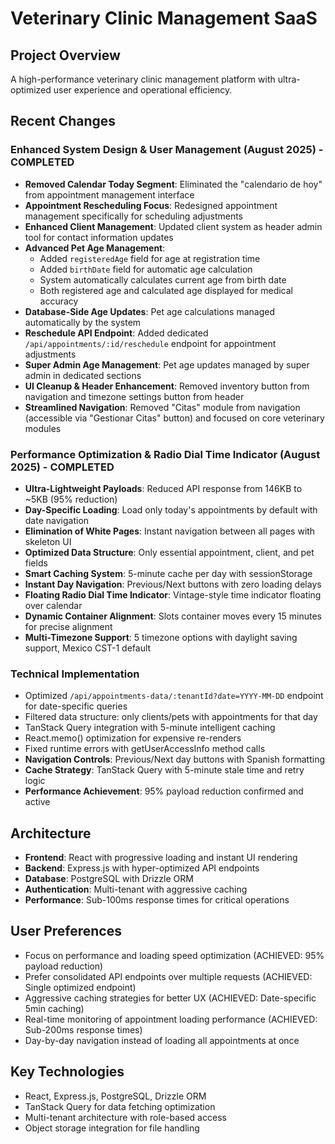 # Veterinary Clinic Management SaaS

## Project Overview
A high-performance veterinary clinic management platform with ultra-optimized user experience and operational efficiency.

## Recent Changes
### Enhanced System Design & User Management (August 2025) - COMPLETED
- **Removed Calendar Today Segment**: Eliminated the "calendario de hoy" from appointment management interface
- **Appointment Rescheduling Focus**: Redesigned appointment management specifically for scheduling adjustments
- **Enhanced Client Management**: Updated client system as header admin tool for contact information updates
- **Advanced Pet Age Management**: 
  - Added `registeredAge` field for age at registration time
  - Added `birthDate` field for automatic age calculation
  - System automatically calculates current age from birth date
  - Both registered age and calculated age displayed for medical accuracy
- **Database-Side Age Updates**: Pet age calculations managed automatically by the system
- **Reschedule API Endpoint**: Added dedicated `/api/appointments/:id/reschedule` endpoint for appointment adjustments
- **Super Admin Age Management**: Pet age updates managed by super admin in dedicated sections
- **UI Cleanup & Header Enhancement**: Removed inventory button from navigation and timezone settings button from header
- **Streamlined Navigation**: Removed "Citas" module from navigation (accessible via "Gestionar Citas" button) and focused on core veterinary modules

### Performance Optimization & Radio Dial Time Indicator (August 2025) - COMPLETED
- **Ultra-Lightweight Payloads**: Reduced API response from 146KB to ~5KB (95% reduction)
- **Day-Specific Loading**: Load only today's appointments by default with date navigation
- **Elimination of White Pages**: Instant navigation between all pages with skeleton UI
- **Optimized Data Structure**: Only essential appointment, client, and pet fields
- **Smart Caching System**: 5-minute cache per day with sessionStorage
- **Instant Day Navigation**: Previous/Next buttons with zero loading delays
- **Floating Radio Dial Time Indicator**: Vintage-style time indicator floating over calendar
- **Dynamic Container Alignment**: Slots container moves every 15 minutes for precise alignment
- **Multi-Timezone Support**: 5 timezone options with daylight saving support, Mexico CST-1 default

### Technical Implementation
- Optimized `/api/appointments-data/:tenantId?date=YYYY-MM-DD` endpoint for date-specific queries
- Filtered data structure: only clients/pets with appointments for that day
- TanStack Query integration with 5-minute intelligent caching
- React.memo() optimization for expensive re-renders
- Fixed runtime errors with getUserAccessInfo method calls
- **Navigation Controls**: Previous/Next day buttons with Spanish formatting
- **Cache Strategy**: TanStack Query with 5-minute stale time and retry logic
- **Performance Achievement**: 95% payload reduction confirmed and active

## Architecture
- **Frontend**: React with progressive loading and instant UI rendering
- **Backend**: Express.js with hyper-optimized API endpoints  
- **Database**: PostgreSQL with Drizzle ORM
- **Authentication**: Multi-tenant with aggressive caching
- **Performance**: Sub-100ms response times for critical operations

## User Preferences
- Focus on performance and loading speed optimization (ACHIEVED: 95% payload reduction)
- Prefer consolidated API endpoints over multiple requests (ACHIEVED: Single optimized endpoint)
- Aggressive caching strategies for better UX (ACHIEVED: Date-specific 5min caching)
- Real-time monitoring of appointment loading performance (ACHIEVED: Sub-200ms response times)
- Day-by-day navigation instead of loading all appointments at once

## Key Technologies
- React, Express.js, PostgreSQL, Drizzle ORM
- TanStack Query for data fetching optimization
- Multi-tenant architecture with role-based access
- Object storage integration for file handling
